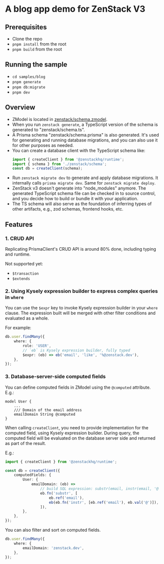 # A blog app demo for ZenStack V3

## Prerequisites

-   Clone the repo
-   `pnpm install` from the root
-   `pnpm build` from the root

## Running the sample

-   `cd samples/blog`
-   `pnpm generate`
-   `pnpm db:migrate`
-   `pnpm dev`

## Overview

-   ZModel is located in [zenstack/schema.zmodel](./zenstack/schema.zmodel).
-   When you run `zenstack generate`, a TypeScript version of the schema is generated to "zenstack/schema.ts".
-   A Prisma schema "zenstack/schema.prisma" is also generated. It's used for generating and running database migrations, and you can also use it for other purposes as needed.
-   You can create a database client with the TypeScript schema like:
    ```ts
    import { createClient } from '@zenstackhq/runtime';
    import { schema } from './zenstack/schema';
    const db = createClient(schema);
    ```
-   Run `zenstack migrate dev` to generate and apply database migrations. It internally calls `prisma migrate dev`. Same for `zenstack migrate deploy`.
-   ZenStack v3 doesn't generate into "node_modules" anymore. The generated TypeScript schema file can be checked in to source control, and you decide how to build or bundle it with your application.
-   The TS schema will also serve as the foundation of inferring types of other artifacts, e.g., zod schemas, frontend hooks, etc.

## Features

### 1. CRUD API

Replicating PrismaClient's CRUD API is around 80% done, including typing and runtime.

Not supported yet:

-   `$transaction`
-   `$extends`

### 2. Using Kysely expression builder to express complex queries in `where`

You can use the `$expr` key to invoke Kysely expression builder in your `where` clause. The expression built will be merged with other filter conditions and evaluated as a whole.

For example:

```ts
db.user.findMany({
    where: {
        role: 'USER',
        // `eb` is Kysely expression builder, fully typed
        $expr: (eb) => eb('email', 'like', '%@zenstack.dev'),
    },
});
```

### 3. Database-server-side computed fields

You can define computed fields in ZModel using the `@computed` attribute. E.g.:

```prisma
model User {
    ...
    /// Domain of the email address
    emailDomain String @computed
}
```

When calling `createClient`, you need to provide implementation for the computed field, using Kysely expression builder. During query, the computed field will be evaluated on the database server side and returned as part of the result.

E.g.:

```ts
import { createClient } from '@zenstackhq/runtime';

const db = createClient({
    computedFields: {
        User: {
            emailDomain: (eb) =>
                // build SQL expression: substr(email, instr(email, '@') + 1)
                eb.fn('substr', [
                    eb.ref('email'),
                    eb(eb.fn('instr', [eb.ref('email'), eb.val('@')]), '+', 1),
                ]),
        },
    },
});
```

You can also filter and sort on computed fields.

```ts
db.user.findMany({
    where: {
        emailDomain: 'zenstack.dev',
    },
});
```
